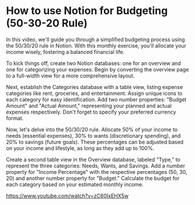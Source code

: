 # How to use Notion for Budgeting (50-30-20 Rule)

In this video, we'll guide you through a simplified budgeting process using the 50/30/20 rule in Notion. With this monthly exercise, you'll allocate your income wisely, fostering a balanced financial life.

To kick things off, create two Notion databases: one for an overview and one for categorizing your expenses. Begin by converting the overview page to a full-width view for a more comprehensive layout.

Next, establish the Categories database with a table view, listing expense categories like rent, groceries, and entertainment. Assign unique icons to each category for easy identification. Add two number properties: "Budget Amount" and "Actual Amount," representing your planned and actual expenses respectively. Don't forget to specify your preferred currency format.

Now, let's delve into the 50/30/20 rule. Allocate 50% of your income to needs (essential expenses), 30% to wants (discretionary spending), and 20% to savings (future goals). These percentages can be adjusted based on your income and lifestyle, as long as they add up to 100%.

Create a second table view in the Overview database, labeled "Type," to represent the three categories: Needs, Wants, and Savings. Add a number property for "Income Percentage" with the respective percentages (50, 30, 20) and another number property for "Budget." Calculate the budget for each category based on your estimated monthly income.

https://www.youtube.com/watch?v=zC60IxEHX5w